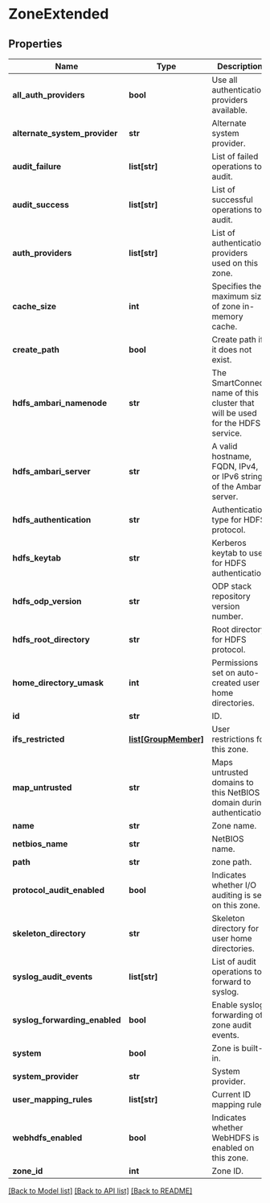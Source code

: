 # ZoneExtended

## Properties
Name | Type | Description | Notes
------------ | ------------- | ------------- | -------------
**all_auth_providers** | **bool** | Use all authentication providers available. | [optional] 
**alternate_system_provider** | **str** | Alternate system provider. | [optional] 
**audit_failure** | **list[str]** | List of failed operations to audit. | [optional] 
**audit_success** | **list[str]** | List of successful operations to audit. | [optional] 
**auth_providers** | **list[str]** | List of authentication providers used on this zone. | [optional] 
**cache_size** | **int** | Specifies the maximum size of zone in-memory cache. | [optional] 
**create_path** | **bool** | Create path if it does not exist. | [optional] 
**hdfs_ambari_namenode** | **str** | The SmartConnect name of this cluster that will be used for the HDFS service. | [optional] 
**hdfs_ambari_server** | **str** | A valid hostname, FQDN, IPv4, or IPv6 string of the Ambari server. | [optional] 
**hdfs_authentication** | **str** | Authentication type for HDFS protocol. | [optional] 
**hdfs_keytab** | **str** | Kerberos keytab to use for HDFS authentication. | [optional] 
**hdfs_odp_version** | **str** | ODP stack repository version number. | [optional] 
**hdfs_root_directory** | **str** | Root directory for HDFS protocol. | [optional] 
**home_directory_umask** | **int** | Permissions set on auto-created user home directories. | [optional] 
**id** | **str** | ID. | [optional] 
**ifs_restricted** | [**list[GroupMember]**](GroupMember.md) | User restrictions for this zone. | [optional] 
**map_untrusted** | **str** | Maps untrusted domains to this NetBIOS domain during authentication. | [optional] 
**name** | **str** | Zone name. | [optional] 
**netbios_name** | **str** | NetBIOS name. | [optional] 
**path** | **str** | zone path. | [optional] 
**protocol_audit_enabled** | **bool** | Indicates whether I/O auditing is set on this zone. | [optional] 
**skeleton_directory** | **str** | Skeleton directory for user home directories. | [optional] 
**syslog_audit_events** | **list[str]** | List of audit operations to forward to syslog. | [optional] 
**syslog_forwarding_enabled** | **bool** | Enable syslog forwarding of zone audit events. | [optional] 
**system** | **bool** | Zone is built-in. | [optional] 
**system_provider** | **str** | System provider. | [optional] 
**user_mapping_rules** | **list[str]** | Current ID mapping rules. | [optional] 
**webhdfs_enabled** | **bool** | Indicates whether WebHDFS is enabled on this zone. | [optional] 
**zone_id** | **int** | Zone ID. | [optional] 

[[Back to Model list]](../README.md#documentation-for-models) [[Back to API list]](../README.md#documentation-for-api-endpoints) [[Back to README]](../README.md)


